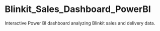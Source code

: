 # Blinkit_Sales_Dashboard_PowerBI
Interactive Power BI dashboard analyzing Blinkit sales and delivery data.

